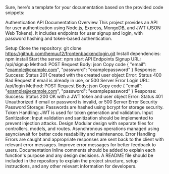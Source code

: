 
Sure, here's a template for your documentation based on the provided code snippets:

Authentication API Documentation
Overview
This project provides an API for user authentication using Node.js, Express, MongoDB, and JWT (JSON Web Tokens). It includes endpoints for user signup and login, with password hashing and token-based authentication.

Setup
Clone the repository: git clone https://github.com/hemuu12/frontenbackendlogin.git
Install dependencies: npm install
Start the server: npm start
API Endpoints
Signup
URL: /api/signup
Method: POST
Request Body:
json
Copy code
{
  "email": "example@example.com",
  "password": "examplepassword"
}
Response:
Success: Status 201 Created with the created user object
Error: Status 400 Bad Request if email is already in use, or 500 Server Error
Login
URL: /api/login
Method: POST
Request Body:
json
Copy code
{
  "email": "example@example.com",
  "password": "examplepassword"
}
Response:
Success: Status 200 OK with a JWT token and user object
Error: Status 401 Unauthorized if email or password is invalid, or 500 Server Error
Security
Password Storage: Passwords are hashed using bcrypt for storage security.
Token Handling: JWT is used for token generation and validation.
Input Sanitization: Input validation and sanitization should be implemented to prevent injection attacks.
Design
Modular design with separate files for controllers, models, and routes.
Asynchronous operations managed using async/await for better code readability and maintenance.
Error Handling
Errors are caught and appropriate responses are sent back to the client with relevant error messages.
Improve error messages for better feedback to users.
Documentation
Inline comments should be added to explain each function's purpose and any design decisions.
A README file should be included in the repository to explain the project structure, setup instructions, and any other relevant information for developers.
